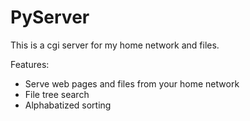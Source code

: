 # PyServer
This is a cgi server for my home network and files.

Features:
- Serve web pages and files from your home network
- File tree search
- Alphabatized sorting

